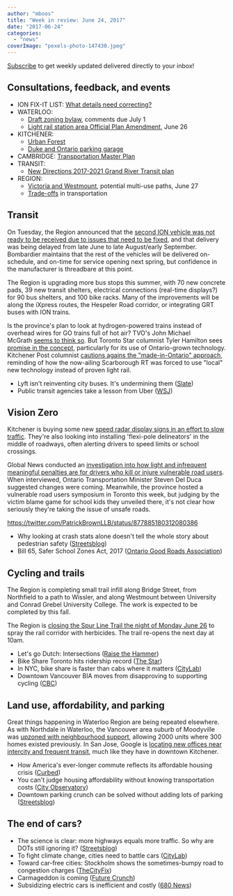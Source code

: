 ```yaml
---
author: "mboos"
title: "Week in review: June 24, 2017"
date: "2017-06-24"
categories: 
  - "news"
coverImage: "pexels-photo-147430.jpeg"
---
```


[Subscribe](https://eepurl.com/4Mtkf) to get weekly updated delivered directly to your inbox!

## Consultations, feedback, and events

- ION FIX-IT LIST: [What details need correcting?](https://docs.google.com/forms/d/e/1FAIpQLScDATs9PSSsX2-9RIojdmfm6zCASPp24YZfXiv5ENaY7HH7RQ/viewform?c=0&w=1)
- WATERLOO:
    - [Draft zoning bylaw](https://www.waterloo.ca/zoningreview/), comments due July 1
    - [Light rail station area Official Plan Amendment](https://www.waterloo.ca/lightrailtransit/), June 26
- KITCHENER:
    - [Urban Forest](https://www.peakdemocracy.com/portals/275/Issue_5087)
    - [Duke and Ontario parking garage](https://www.peakdemocracy.com/portals/275/Issue_5101)
- CAMBRIDGE: [Transportation Master Plan](https://www.peakdemocracy.ca/portals/155/Issue_1740)
- TRANSIT:
    - [New Directions 2017-2021 Grand River Transit plan](https://www.grt.ca/en/about-grt/new-directions.aspx)
- REGION:
    - [Victoria and Westmount](https://calendar.regionofwaterloo.ca/Council/Detail/2017-06-20-Planning-and-Works-Committee/P&W%20Agenda%20-%20June%2020_%202017.PDF#page=41), potential multi-use paths, June 27
    - [Trade-offs](https://www.peakdemocracy.ca/portals/153/Issue_1747) in transportation

<!--more-->

## Transit

On Tuesday, the Region announced that the [second ION vehicle was not ready to be received due to issues that need to be fixed](https://www.cbc.ca/beta/news/canada/kitchener-waterloo/lrt-vehicle-two-delayed-delivery-1.4169068), and that delivery was being delayed from late June to late August/early September. Bombardier maintains that the rest of the vehicles will be delivered on-schedule, and on-time for service opening next spring, but confidence in the manufacturer is threadbare at this point.

The Region is upgrading more bus stops this summer, with 70 new concrete pads, 39 new transit shelters, electrical connections (real-time displays?) for 90 bus shelters, and 100 bike racks. Many of the improvements will be along the iXpress routes, the Hespeler Road corridor, or integrating GRT buses with ION trains.

Is the province's plan to look at hydrogen-powered trains instead of overhead wires for GO trains full of hot air? TVO's John Michael McGrath [seems to think so](https://tvo.org/article/current-affairs/the-next-ontario/-ontario-is-thinking-about-hydrogen-powered-trains-why). But Toronto Star columnist Tyler Hamilton sees [promise in the concept](https://www.thestar.com/opinion/commentary/2017/06/23/ontario-technology-can-fuel-emission-free-go-trains.html), particularly for its use of Ontario-grown technology. Kitchener Post columnist [cautions agains the "made-in-Ontario" approach](https://www.kitchenerpost.ca/opinion-story/7379331-time-to-build-what-we-need/), reminding of how the now-ailing Scarborough RT was forced to use "local" new technology instead of proven light rail.

- Lyft isn't reinventing city buses. It's undermining them ([Slate](https://www.slate.com/blogs/future_tense/2017/06/19/no_lyft_didn_t_accidentally_reinvent_the_city_bus.html))
- Public transit agencies take a lesson from Uber ([WSJ](https://www.wsj.com/articles/public-transit-agencies-take-a-lesson-from-uber-1498010880))

## Vision Zero

Kitchener is buying some new [speed radar display signs in an effort to slow traffic](https://www.kitchenerpost.ca/news-story/7376446-kitchener-invests-in-radar-to-help-calm-traffic/). They're also looking into installing 'flexi-pole delineators' in the middle of roadways, often alerting drivers to speed limits or school crossings.

Global News conducted an [investigation into how light and infrequent meaningful penalties are for drivers who kill or injure vulnerable road users](https://globalnews.ca/news/3488731/driver-killed-grandmother-skipped-court-appearance-and-settled-case-for-500/). When interviewed, Ontario Transportation Minister Steven Del Duca suggested changes were coming. Meanwhile, the province hosted a vulnerable road users symposium in Toronto this week, but judging by the victim blame game for school kids they unveiled there, it's not clear how seriously they're taking the issue of unsafe roads.

https://twitter.com/PatrickBrownLLB/status/877885180312080386

- Why looking at crash stats alone doesn't tell the whole story about pedestrian safety ([Streetsblog](https://usa.streetsblog.org/2017/06/20/why-looking-at-crash-stats-alone-doesnt-tell-the-whole-story-about-pedestrian-safety/))
- Bill 65, Safer School Zones Act, 2017 ([Ontario Good Roads Association](https://ogra.uberflip.com/i/793794-ogra-milestones-conference-2017-web/27?m4=))

## Cycling and trails

The Region is completing small trail infill along Bridge Street, from Northfield to a path to Wissler, and along Westmount between University and Conrad Grebel University College. The work is expected to be completed by this fall.

The Region is [closing the Spur Line Trail the night of Monday June 26](https://midtownkw.ca/2017/06/22/theyre-sprayin-the-spur/) to spray the rail corridor with herbicides. The trail re-opens the next day at 10am.

- Let's go Dutch: Intersections ([Raise the Hammer](https://raisethehammer.org/article/3342))
- Bike Share Toronto hits ridership record ([The Star](https://www.thestar.com/news/city_hall/2017/06/23/bike-share-toronto-hits-ridership-record-offers-free-wednesday-rides-in-july.html))
- In NYC, bike share is faster than cabs where it matters ([CityLab](https://www.citylab.com/transportation/2017/06/in-new-york-city-bikeshare-is-faster-than-cabs-when-it-matters-most/530469/))
- Downtown Vancouver BIA moves from disapproving to supporting cycling ([CBC](https://www.cbc.ca/news/canada/british-columbia/downtown-bia-moves-from-disapproving-to-supporting-cycling-1.4173921))

## Land use, affordability, and parking

Great things happening in Waterloo Region are being repeated elsewhere. As with Northdale in Waterloo, the Vancouver area suburb of Moodyville was [upzoned with neighbourhood support](https://www.theglobeandmail.com/real-estate/vancouver/moodyville-brings-a-gentler-kind-of-density-to-northvancouver/article35336130/?arc404=true), allowing 2000 units where 300 homes existed previously. In San Jose, Google is [locating new offices near intercity and frequent transit](https://humantransit.org/2017/06/googles-grand-central-of-the-west.html), much like they have in downtown Kitchener.

- How America's ever-longer commute reflects its affordable housing crisis ([Curbed](https://www.curbed.com/2017/6/20/15834514/rent-transportation-commute-affordable-housing))
- You can't judge housing affordability without knowing transportation costs ([City Observatory](https://cityobservatory.org/you-cant-judge-housing-affordability-without-knowing-transportation-costs/))
- Downtown parking crunch can be solved without adding lots of parking ([Streetsblog](https://usa.streetsblog.org/2017/06/23/downtown-austins-parking-crunch-can-be-solved-without-adding-tons-of-parking/))

## The end of cars?

- The science is clear: more highways equals more traffic. So why are DOTs still ignoring it? ([Streetsblog](https://usa.streetsblog.org/2017/06/21/the-science-is-clear-more-highways-equals-more-traffic-why-are-dots-still-ignoring-it/))
- To fight climate change, cities need to battle cars ([CityLab](https://www.citylab.com/equity/2017/06/to-fight-climate-change-cities-need-to-battle-cars/530721/))
- Toward car-free cities: Stockholm shows the sometimes-bumpy road to congestion charges ([TheCityFix](https://thecityfix.com/blog/toward-car-free-cities-stockholm-shows-the-sometimes-bumpy-road-to-congestion-charges/))
- Carmageddon is coming ([Future Crunch](https://medium.com/future-crunch/carmageddon-is-coming-899c0f05a2a))
- Subsidizing electric cars is inefficient and costly ([680 News](https://www.680news.com/2017/06/22/subsidizing-electric-cars-is-inefficient-and-costly-report-says/))
